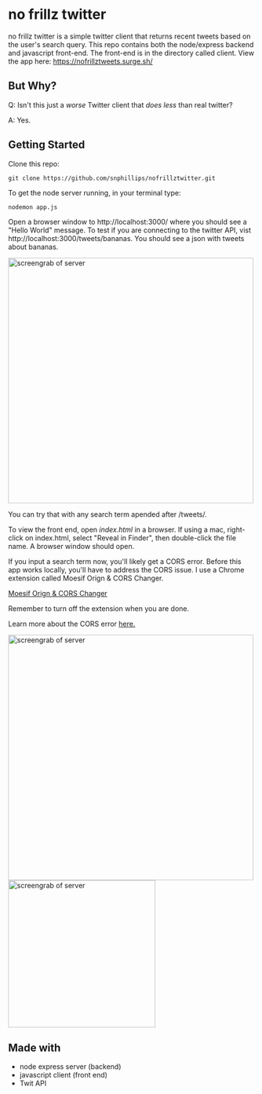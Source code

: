 # no frillz twitter

no frillz twitter is a simple twitter client that returns recent tweets based on the user's search query. This repo contains both the node/express backend and javascript front-end. The front-end is in the directory called client.  View the app here: https://nofrillztweets.surge.sh/

## But Why?
Q: Isn't this just a _worse_ Twitter client that _does less_ than real twitter?

A: Yes.



## Getting Started

Clone this repo:

`git clone https://github.com/snphillips/nofrillztwitter.git`

To get the node server running, in your terminal type:

`nodemon app.js`

Open a browser window to http://localhost:3000/ where you should see a "Hello World" message.
To test if you are connecting to the twitter API, vist http://localhost:3000/tweets/bananas. You should see a json with tweets about bananas.

<img src="https://i.imgur.com/3bvGapG.png" width="500" alt="screengrab of server">
     
You can try that with any search term apended after /tweets/.


To view the front end, open *index.html* in a browser. 
If using a mac, right-click on index.html, select "Reveal in Finder", then double-click the file name. A browser window should open. 

If you input a search term now, you'll likely get a CORS error. Before this app works locally, you'll have to address the CORS issue. I use a Chrome extension called Moesif Orign & CORS Changer.


[Moesif Orign & CORS Changer](https://chrome.google.com/webstore/detail/moesif-orign-cors-changer/digfbfaphojjndkpccljibejjbppifbc/related?hl=en-US)

Remember to turn off the extension when you are done.

Learn more about the CORS error [here.](https://medium.com/@dtkatz/3-ways-to-fix-the-cors-error-and-how-access-control-allow-origin-works-d97d55946d9)


<img src="https://i.imgur.com/dofkpVD.png" width="500" alt="screengrab of server">
<img src="https://i.imgur.com/ZQAZZob.png" width="300" alt="screengrab of server">




## Made with
- node express server (backend)
- javascript client (front end)
- Twit API
